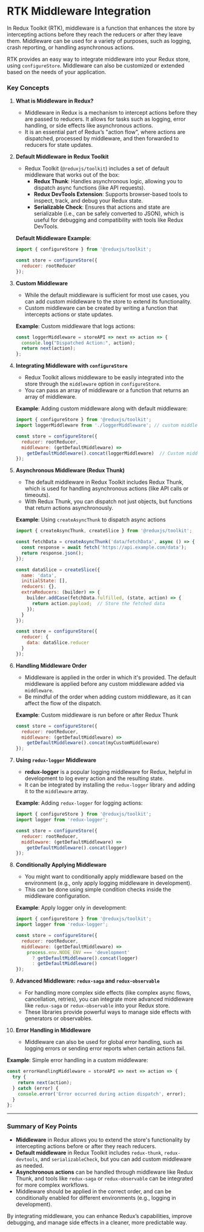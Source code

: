 # RTK Middleware Integration

In Redux Toolkit (RTK), middleware is a function that enhances the store by intercepting actions before they reach the reducers or after they leave them. Middleware can be used for a variety of purposes, such as logging, crash reporting, or handling asynchronous actions.

RTK provides an easy way to integrate middleware into your Redux store, using `configureStore`. Middleware can also be customized or extended based on the needs of your application.

### Key Concepts

1. **What is Middleware in Redux?**
   - Middleware in Redux is a mechanism to intercept actions before they are passed to reducers. It allows for tasks such as logging, error handling, or side effects like asynchronous actions.
   - It is an essential part of Redux’s "action flow", where actions are dispatched, processed by middleware, and then forwarded to reducers for state updates.

2. **Default Middleware in Redux Toolkit**
   - Redux Toolkit (`@reduxjs/toolkit`) includes a set of default middleware that works out of the box:
     - **Redux Thunk**: Handles asynchronous logic, allowing you to dispatch async functions (like API requests).
     - **Redux DevTools Extension**: Supports browser-based tools to inspect, track, and debug your Redux state.
     - **Serializable Check**: Ensures that actions and state are serializable (i.e., can be safely converted to JSON), which is useful for debugging and compatibility with tools like Redux DevTools.

   **Default Middleware Example**:
   ```javascript
   import { configureStore } from '@reduxjs/toolkit';
   
   const store = configureStore({
     reducer: rootReducer
   });
   ```

3. **Custom Middleware**
   - While the default middleware is sufficient for most use cases, you can add custom middleware to the store to extend its functionality.
   - Custom middleware can be created by writing a function that intercepts actions or state updates.

   **Example**: Custom middleware that logs actions:
   ```javascript
   const loggerMiddleware = storeAPI => next => action => {
     console.log("Dispatched Action:", action);
     return next(action);
   };
   ```

4. **Integrating Middleware with `configureStore`**
   - Redux Toolkit allows middleware to be easily integrated into the store through the `middleware` option in `configureStore`.
   - You can pass an array of middleware or a function that returns an array of middleware.

   **Example**: Adding custom middleware along with default middleware:
   ```javascript
   import { configureStore } from '@reduxjs/toolkit';
   import loggerMiddleware from './loggerMiddleware'; // custom middleware

   const store = configureStore({
     reducer: rootReducer,
     middleware: (getDefaultMiddleware) => 
       getDefaultMiddleware().concat(loggerMiddleware)  // Custom middleware added
   });
   ```

5. **Asynchronous Middleware (Redux Thunk)**
   - The default middleware in Redux Toolkit includes Redux Thunk, which is used for handling asynchronous actions (like API calls or timeouts).
   - With Redux Thunk, you can dispatch not just objects, but functions that return actions asynchronously.

   **Example**: Using `createAsyncThunk` to dispatch async actions
   ```javascript
   import { createAsyncThunk, createSlice } from '@reduxjs/toolkit';

   const fetchData = createAsyncThunk('data/fetchData', async () => {
     const response = await fetch('https://api.example.com/data');
     return response.json();
   });

   const dataSlice = createSlice({
     name: 'data',
     initialState: [],
     reducers: {},
     extraReducers: (builder) => {
       builder.addCase(fetchData.fulfilled, (state, action) => {
         return action.payload;  // Store the fetched data
       });
     }
   });

   const store = configureStore({
     reducer: {
       data: dataSlice.reducer
     }
   });
   ```

6. **Handling Middleware Order**
   - Middleware is applied in the order in which it's provided. The default middleware is applied before any custom middleware added via `middleware`.
   - Be mindful of the order when adding custom middleware, as it can affect the flow of the dispatch.

   **Example**: Custom middleware is run before or after Redux Thunk
   ```javascript
   const store = configureStore({
     reducer: rootReducer,
     middleware: (getDefaultMiddleware) => 
       getDefaultMiddleware().concat(myCustomMiddleware)
   });
   ```

7. **Using `redux-logger` Middleware**
   - **redux-logger** is a popular logging middleware for Redux, helpful in development to log every action and the resulting state.
   - It can be integrated by installing the `redux-logger` library and adding it to the `middleware` array.

   **Example**: Adding `redux-logger` for logging actions:
   ```javascript
   import { configureStore } from '@reduxjs/toolkit';
   import logger from 'redux-logger';

   const store = configureStore({
     reducer: rootReducer,
     middleware: (getDefaultMiddleware) => 
       getDefaultMiddleware().concat(logger)
   });
   ```

8. **Conditionally Applying Middleware**
   - You might want to conditionally apply middleware based on the environment (e.g., only apply logging middleware in development).
   - This can be done using simple condition checks inside the middleware configuration.

   **Example**: Apply logger only in development:
   ```javascript
   import { configureStore } from '@reduxjs/toolkit';
   import logger from 'redux-logger';

   const store = configureStore({
     reducer: rootReducer,
     middleware: (getDefaultMiddleware) =>
       process.env.NODE_ENV === 'development'
         ? getDefaultMiddleware().concat(logger)
         : getDefaultMiddleware()
   });
   ```

9. **Advanced Middleware: `redux-saga` and `redux-observable`**
   - For handling more complex side effects (like complex async flows, cancellation, retries), you can integrate more advanced middleware like `redux-saga` or `redux-observable` into your Redux store.
   - These libraries provide powerful ways to manage side effects with generators or observables.

10. **Error Handling in Middleware**
    - Middleware can also be used for global error handling, such as logging errors or sending error reports when certain actions fail.

   **Example**: Simple error handling in a custom middleware:
   ```javascript
   const errorHandlingMiddleware = storeAPI => next => action => {
     try {
       return next(action);
     } catch (error) {
       console.error('Error occurred during action dispatch', error);
     }
   };
   ```

---

### Summary of Key Points

- **Middleware** in Redux allows you to extend the store's functionality by intercepting actions before or after they reach reducers.
- **Default middleware** in Redux Toolkit includes `redux-thunk`, `redux-devtools`, and `serializableCheck`, but you can add custom middleware as needed.
- **Asynchronous actions** can be handled through middleware like Redux Thunk, and tools like `redux-saga` or `redux-observable` can be integrated for more complex workflows.
- Middleware should be applied in the correct order, and can be conditionally enabled for different environments (e.g., logging in development).

By integrating middleware, you can enhance Redux’s capabilities, improve debugging, and manage side effects in a cleaner, more predictable way.
